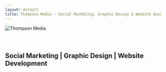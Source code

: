 ```yaml
---
layout: default
title: Thompson Media - Social Marketing, Graphic Design & Website Development
---
```


<section id="intro">
  <div class="container">
    <div class="row">
      <div class="column">
        <img src="{{ '/assets/img/logo.png' | relative_url }}" alt="Thompson Media" style="max-height: 75px;margin-bottom: 40px;">
        <h1>Social Marketing | Graphic Design | Website Development</h1>
      </div>
  </div>
</section>
